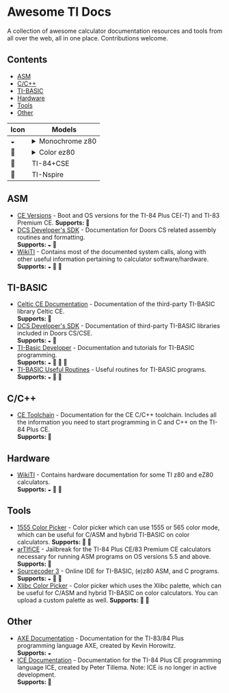 # Awesome TI Docs
A collection of awesome calculator documentation resources and tools from all over the web, all in one place. Contributions welcome.

## Contents

- [ASM](#asm)
- [C/C++](#cc)
- [TI-BASIC](#ti-basic)
- [Hardware](#hardware)
- [Tools](#tools) 
- [Other](#other)

| **Icon** | **Models** |
| -- | -- |
| ◒ | <details><summary>Monochrome z80</summary> <ul><li>TI-82</li><li>TI-82 A</li><li>TI-83</li><li>TI-83+</li><li>TI-84+</li><li>.fr variants of the above.</li></ul></details> |
| 🌈 | <details><summary>Color ez80</summary> <ul><li>TI-84+CE</li><li>TI-83 PCE</li><li>TI-82 AEP</li><li>-T variants of the above.</li><li>Python variants of the above.</li></ul></details> |
| 🎨 | TI-84+CSE |
| 🎈 | TI-Nspire |


## ASM

- [CE Versions](https://wiki.tiplanet.org/Versions_CE/en) - Boot and OS versions for the TI-84 Plus CE(-T) and TI-83 Premium CE.
  **Supports: 🌈**
- [DCS Developer's SDK](https://dcs.cemetech.net/index.php?title=Developers%27_SDK) - Documentation for Doors CS related assembly routines and formatting.  
  **Supports: ◒ 🎨**
- [WikiTI](https://wikiti.brandonw.net/index.php?title=Calculator_Documentation) - Contains most of the documented system calls, along with other useful information pertaining to calculator software/hardware.  
  **Supports: ◒ 🌈 🎨**

## TI-BASIC

- [Celtic CE Documentation](https://roccoloxprograms.github.io/CelticCE) - Documentation of the third-party TI-BASIC library Celtic CE.  
  **Supports: 🌈**
- [DCS Developer's SDK](https://dcs.cemetech.net/index.php?title=Developers%27_SDK) - Documentation of third-party TI-BASIC libraries included in Doors CS/CSE.  
  **Supports: ◒ 🎨**
- [TI-Basic Developer](http://tibasicdev.wikidot.com/) - Documentation and tutorials for TI-BASIC programming.  
  **Supports: ◒ 🌈 🎨 🎈**
- [TI-BASIC Useful Routines](https://learn.cemetech.net/index.php?title=TI-BASIC:Useful_Routines) - Useful routines for TI-BASIC programs.  
  **Supports: ◒ 🌈 🎨**

## C/C++

- [CE Toolchain](https://ce-programming.github.io/toolchain/index.html) - Documentation for the CE C/C++ toolchain. Includes all the information you need to start programming in C and C++ on the TI-84 Plus CE.  
  **Supports: 🌈**

## Hardware

- [WikiTI](https://wikiti.brandonw.net/index.php?title=Calculator_Documentation) - Contains hardware documentation for some TI z80 and eZ80 calculators.  
  **Supports: ◒ 🌈 🎨**

## Tools

- [1555 Color Picker](https://roccoloxprograms.github.io/1555ColorPicker/) - Color picker which can use 1555 or 565 color mode, which can be useful for C/ASM and hybrid TI-BASIC on color calculators.
  **Supports: 🌈 🎨**
- [arTIfiCE](https://yvantt.github.io/arTIfiCE/) - Jailbreak for the TI-84 Plus CE/83 Premium CE calculators necessary for running ASM programs on OS versions 5.5 and above.
  **Supports: 🌈**
- [Sourcecoder 3](https://www.cemetech.net/sc/) - Online IDE for TI-BASIC, (e)z80 ASM, and C programs.
  **Supports: ◒ 🌈 🎨**
- [Xlibc Color Picker](https://roccoloxprograms.github.io/XlibcColorPicker/) - Color picker which uses the Xlibc palette, which can be useful for C/ASM and hybrid TI-BASIC on color calculators. You can upload a custom palette as well.
  **Supports: 🌈 🎨**

## Other

- [AXE Documentation](https://axe.eeems.ca/Documentation.pdf) - Documentation for the TI-83/84 Plus programming language AXE, created by Kevin Horowitz.  
  **Supports: ◒**
- [ICE Documentation](http://petertillema.github.io/ICE/) - Documentation for the TI-84 Plus CE programming language ICE, created by Peter Tillema. Note: ICE is no longer in active development.  
  **Supports: 🌈**
